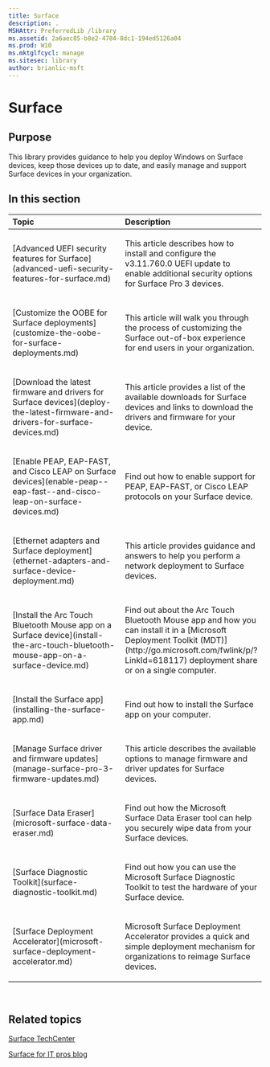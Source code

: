 ```yaml
---
title: Surface
description: .
MSHAttr: PreferredLib /library
ms.assetid: 2a6aec85-b8e2-4784-8dc1-194ed5126a04
ms.prod: W10
ms.mktglfcycl: manage
ms.sitesec: library
author: brianlic-msft
---
```


# Surface


## Purpose


This library provides guidance to help you deploy Windows on Surface devices, keep those devices up to date, and easily manage and support Surface devices in your organization.
## In this section


<table>
<colgroup>
<col width="50%" />
<col width="50%" />
</colgroup>
<thead>
<tr class="header">
<th align="left">Topic</th>
<th align="left">Description</th>
</tr>
</thead>
<tbody>
<tr class="odd">
<td align="left"><p>[Advanced UEFI security features for Surface](advanced-uefi-security-features-for-surface.md)</p></td>
<td align="left"><p>This article describes how to install and configure the v3.11.760.0 UEFI update to enable additional security options for Surface Pro 3 devices.</p></td>
</tr>
<tr class="even">
<td align="left"><p>[Customize the OOBE for Surface deployments](customize-the-oobe-for-surface-deployments.md)</p></td>
<td align="left"><p>This article will walk you through the process of customizing the Surface out-of-box experience for end users in your organization.</p></td>
</tr>
<tr class="odd">
<td align="left"><p>[Download the latest firmware and drivers for Surface devices](deploy-the-latest-firmware-and-drivers-for-surface-devices.md)</p></td>
<td align="left"><p>This article provides a list of the available downloads for Surface devices and links to download the drivers and firmware for your device.</p></td>
</tr>
<tr class="even">
<td align="left"><p>[Enable PEAP, EAP-FAST, and Cisco LEAP on Surface devices](enable-peap--eap-fast--and-cisco-leap-on-surface-devices.md)</p></td>
<td align="left"><p>Find out how to enable support for PEAP, EAP-FAST, or Cisco LEAP protocols on your Surface device.</p></td>
</tr>
<tr class="odd">
<td align="left"><p>[Ethernet adapters and Surface deployment](ethernet-adapters-and-surface-device-deployment.md)</p></td>
<td align="left"><p>This article provides guidance and answers to help you perform a network deployment to Surface devices.</p></td>
</tr>
<tr class="even">
<td align="left"><p>[Install the Arc Touch Bluetooth Mouse app on a Surface device](install-the-arc-touch-bluetooth-mouse-app-on-a-surface-device.md)</p></td>
<td align="left"><p>Find out about the Arc Touch Bluetooth Mouse app and how you can install it in a [Microsoft Deployment Toolkit (MDT)](http://go.microsoft.com/fwlink/p/?LinkId=618117) deployment share or on a single computer.</p></td>
</tr>
<tr class="odd">
<td align="left"><p>[Install the Surface app](installing-the-surface-app.md)</p></td>
<td align="left"><p>Find out how to install the Surface app on your computer.</p></td>
</tr>
<tr class="even">
<td align="left"><p>[Manage Surface driver and firmware updates](manage-surface-pro-3-firmware-updates.md)</p></td>
<td align="left"><p>This article describes the available options to manage firmware and driver updates for Surface devices.</p></td>
</tr>
<tr class="odd">
<td align="left"><p>[Surface Data Eraser](microsoft-surface-data-eraser.md)</p></td>
<td align="left"><p>Find out how the Microsoft Surface Data Eraser tool can help you securely wipe data from your Surface devices.</p></td>
</tr>
<tr class="even">
<td align="left"><p>[Surface Diagnostic Toolkit](surface-diagnostic-toolkit.md)</p></td>
<td align="left"><p>Find out how you can use the Microsoft Surface Diagnostic Toolkit to test the hardware of your Surface device.</p></td>
</tr>
<tr class="odd">
<td align="left"><p>[Surface Deployment Accelerator](microsoft-surface-deployment-accelerator.md)</p></td>
<td align="left"><p>Microsoft Surface Deployment Accelerator provides a quick and simple deployment mechanism for organizations to reimage Surface devices.</p></td>
</tr>
</tbody>
</table>

 

## Related topics


[Surface TechCenter](https://technet.microsoft.com/windows/dn903161.aspx)

[Surface for IT pros blog](http://blogs.technet.com/b/surface/)

 

 





